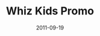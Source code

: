 ---
layout: media
category: media
title: "Whiz Kids Promo"
date: 2011-09-19
description: "Whiz Kids Promo 2011"
video: "https://s3.amazonaws.com/crossroadsvideomessages/whizkids_2011.mp4"
video-poster: "http://s3.amazonaws.com/crossroads-media/images/legacy/content/whizkid_still.jpg"
---